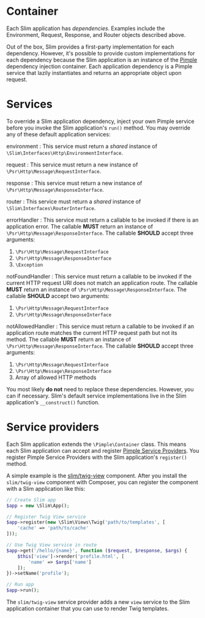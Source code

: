 # Container

Each Slim application has _dependencies_. Examples include the Environment, Request, Response, and Router objects described above.

Out of the box, Slim provides a first-party implementation for each dependency. However, it's possible to provide custom implementations for each dependency because the Slim application is an instance of the [Pimple](http://pimple.sensiolabs.org/) dependency injection container. Each application dependency is a Pimple service that lazily instantiates and returns an  appropriate object upon request.

# Services

To override a Slim application dependency, inject your own Pimple service before you invoke the Slim application's `run()` method. You may override any of these default application services:

environment
:   This service must return a _shared_ instance of `\Slim\Interfaces\Http\EnvironmentInterface`.

request
:   This service must return a new instance of `\Psr\Http\Message\RequestInterface`.

response
:   This service must return a new instance of `\Psr\Http\Message\ResponseInterface`.

router
:   This service must return a _shared_ instance of `\Slim\Interfaces\RouterInterface`.

errorHandler
:   This service must return a callable to be invoked if there is an application error. The callable **MUST** return an instance of `\Psr\Http\Message\ResponseInterface`. The callable **SHOULD** accept three arguments:

1. `\Psr\Http\Message\RequestInterface`
2. `\Psr\Http\Message\ResponseInterface`
3. `\Exception`

notFoundHandler
:   This service must return a callable to be invoked if the current HTTP request URI does not match an application route. The callable **MUST** return an instance of `\Psr\Http\Message\ResponseInterface`. The callable **SHOULD** accept two arguments:

1. `\Psr\Http\Message\RequestInterface`
2. `\Psr\Http\Message\ResponseInterface`

notAllowedHandler
:   This service must return a callable to be invoked if an application route matches the current HTTP request path but not its method. The callable **MUST** return an instance of `\Psr\Http\Message\ResponseInterface`. The callable **SHOULD** accept three arguments:

1. `\Psr\Http\Message\RequestInterface`
2. `\Psr\Http\Message\ResponseInterface`
3. Array of allowed HTTP methods

You most likely **do not** need to replace these dependencies. However, you can if necessary. Slim's default service implementations live in the Slim application's `__construct()` function.

# Service providers

Each Slim application extends the `\Pimple\Container` class. This means each Slim application can accept and register [Pimple Service Providers](http://pimple.sensiolabs.org/#extending-a-container). You register Pimple Service Providers with the Slim application's `register()` method.

A simple example is the [slim/twig-view](features/templates/#the-slimtwig-view-component) component. After you install the `slim/twig-view` component with Composer, you can register the component with a Slim application like this:

```php
// Create Slim app
$app = new \Slim\App();

// Register Twig View service
$app->register(new \Slim\Views\Twig('path/to/templates', [
    'cache' => 'path/to/cache'
]));

// Use Twig View service in route
$app->get('/hello/{name}', function ($request, $response, $args) {
    $this['view']->render('profile.html', [
        'name' => $args['name']
    ]);
})->setName('profile');

// Run app
$app->run();
```

The `slim/twig-view` service provider adds a new `view` service to the Slim application container that you can use to render Twig templates.
